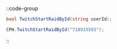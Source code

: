 ::code-group
  ```csharp [Method]
  bool TwitchStartRaidById(string userId);
  ```
  ```csharp [Example]
  CPH.TwitchStartRaidById("718933593");
  ```
::